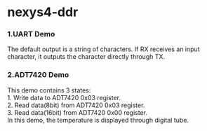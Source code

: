 # nexys4-ddr
### 1.UART Demo
  The default output is a string of characters. If RX receives an input character, it outputs the character directly through TX.
### 2.ADT7420 Demo
  This demo contains 3 states:  
                               1. Write data to ADT7420 0x03 register.  
                               2. Read data(8bit) from ADT7420 0x03 register.  
                               3. Read data(16bit) from ADT7420 0x00 register.  
  In this demo, the temperature is displayed through digital tube.  
